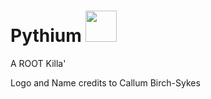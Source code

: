 # Pythium <img src="https://github.com/MoAly98/Pythium/blob/main/pythium_logo.png" width="50">

A ROOT Killa'


Logo and Name credits to Callum Birch-Sykes 
